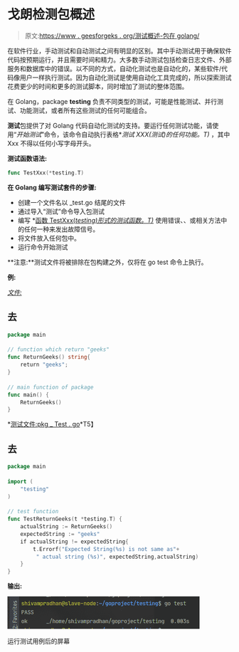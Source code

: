 # 戈朗检测包概述

> 原文:[https://www . geesforgeks . org/测试概述-包在 golang/](https://www.geeksforgeeks.org/overview-of-testing-package-in-golang/)

在软件行业，手动测试和自动测试之间有明显的区别。其中手动测试用于确保软件代码按预期运行，并且需要时间和精力。大多数手动测试包括检查日志文件、外部服务和数据库中的错误。以不同的方式，自动化测试也是自动化的，某些软件/代码像用户一样执行测试。因为自动化测试是使用自动化工具完成的，所以探索测试花费更少的时间和更多的测试脚本，同时增加了测试的整体范围。

在 Golang，package **testing** 负责不同类型的测试，可能是性能测试、并行测试、功能测试，或者所有这些测试的任何可能组合。

**测试**包提供了对 Golang 代码自动化测试的支持。要运行任何测试功能，请使用“*开始测试*”命令，该命令自动执行表格**测试 XXX(*测试)的任何功能。T)** ，其中 Xxx 不得以任何小写字母开头。

**测试函数语法:**

```go
func TestXxx(*testing.T)
```

**在 Golang 编写测试套件的步骤:**

*   创建一个文件名以 _test.go 结尾的文件
*   通过导入“测试”命令导入包测试
*   编写 *<u>函数 TestXxx(*testing)形式的测试函数。T)</u>* 使用错误、、或相关方法中的任何一种来发出故障信号。
*   将文件放入任何包中。
*   运行命令开始测试

**注意:**测试文件将被排除在包构建之外，仅将在 go test 命令上执行。

**例:**

*<u>文件:</u>*

## 去

```go
package main

// function which return "geeks"
func ReturnGeeks() string{
    return "geeks";
}

// main function of package
func main() {
    ReturnGeeks()
}
```

*<u>测试文件:pkg _ Test . go</u>*T5】

## 去

```go
package main

import (
    "testing"
)

// test function
func TestReturnGeeks(t *testing.T) {
    actualString := ReturnGeeks()
    expectedString := "geeks"
    if actualString != expectedString{
        t.Errorf("Expected String(%s) is not same as"+
         " actual string (%s)", expectedString,actualString)
    }
}
```

**输出:**

[![](img/be9d12927698ef26f6b8ca91ae045d27.png)](https://media.geeksforgeeks.org/wp-content/uploads/20200714154610/golangtestscreenshot.png)

运行测试用例后的屏幕